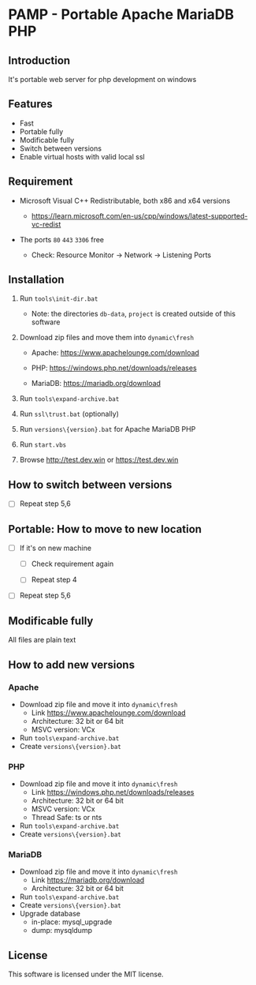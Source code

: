 PAMP - Portable Apache MariaDB PHP
=================================================================

Introduction
----------------------------

It's portable web server for php development on windows

Features
----------------------------

- Fast
- Portable fully
- Modificable fully
- Switch between versions
- Enable virtual hosts with valid local ssl

## Requirement

- Microsoft Visual C++ Redistributable, both x86 and x64 versions
  
  - https://learn.microsoft.com/en-us/cpp/windows/latest-supported-vc-redist

- The ports `80` `443` `3306` free
  
  - Check: Resource Monitor → Network → Listening Ports

Installation
----------------------------

1. Run `tools\init-dir.bat`
   
   - Note: the directories `db-data`, `project` is created outside of this software

2. Download zip files and move them into `dynamic\fresh`
   
   - Apache: https://www.apachelounge.com/download
   
   - PHP: https://windows.php.net/downloads/releases
   
   - MariaDB: https://mariadb.org/download

3. Run `tools\expand-archive.bat`

4. Run `ssl\trust.bat` (optionally)

5. Run `versions\{version}.bat` for Apache MariaDB PHP

6. Run `start.vbs`

7. Browse http://test.dev.win or https://test.dev.win

## How to switch between versions

- [ ] Repeat step 5,6

## Portable: How to move to new location

- [ ] If it's on new machine
  
  - [ ] Check requirement again 
  
  - [ ] Repeat step 4

- [ ] Repeat step 5,6

## Modificable fully

All files are plain text

## How to add new versions

### Apache

- Download zip file and move it into `dynamic\fresh`
  - Link https://www.apachelounge.com/download
  - Architecture: 32 bit or 64 bit
  - MSVC version: VCx
- Run `tools\expand-archive.bat`
- Create `versions\{version}.bat`

### PHP

- Download zip file and move it into `dynamic\fresh`
  - Link https://windows.php.net/downloads/releases
  - Architecture: 32 bit or 64 bit
  - MSVC version: VCx
  - Thread Safe: ts or nts
- Run `tools\expand-archive.bat`
- Create `versions\{version}.bat`

### MariaDB

- Download zip file and move it into `dynamic\fresh`
  - Link https://mariadb.org/download
  - Architecture: 32 bit or 64 bit
- Run `tools\expand-archive.bat`
- Create `versions\{version}.bat`
- Upgrade database
  + in-place: mysql_upgrade
  + dump: mysqldump

License
----------------------------

This software is licensed under the MIT license.
